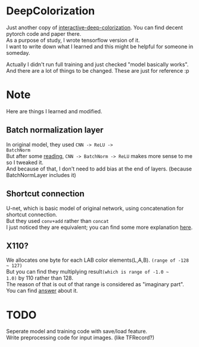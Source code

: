 # DeepColorization

Just another copy of [interactive-deep-colorization](https://github.com/junyanz/interactive-deep-colorization). You can find decent pytorch code and paper there.  
As a purpose of study, I wrote tensorflow version of it.  
I want to write down what I learned and this might be helpful for someone in someday.  

Actually I didn't run full training and just checked "model basically works".  
And there are a lot of things to be changed. These are just for reference :p

# Note
Here are things I learned and modified.
## Batch normalization layer  
In original model, they used <code>CNN -> ReLU -> BatchNorm</code>  
But after some [reading](https://www.quora.com/What-is-the-order-of-using-batch-normalization-Is-it-before-or-after-activation-function), <code>CNN -> BatchNorm -> ReLU</code> makes more sense to me so I tweaked it.  
And because of that, I don't need to add bias at the end of layers. (because BatchNormLayer includes it)

## Shortcut connection
U-net, which is basic model of original network, using concatenation for shortcut connection.  
But they used <code>conv+add</code> rather than <code>concat</code>  
I just noticed they are equivalent; you can find some more explanation [here](https://github.com/junyanz/interactive-deep-colorization/issues/55).

## X110?
We allocates one byte for each LAB color elements(L,A,B). <code>(range of -128 ~ 127)</code>  
But you can find they multiplying result<code>(which is range of -1.0 ~ 1.0)</code> by 110 rather than 128.  
The reason of that is out of that range is considered as "imaginary part". You can find [answer](https://stackoverflow.com/questions/19099063/what-are-the-ranges-of-coordinates-in-the-cielab-color-space) about it.

# TODO
Seperate model and training code with save/load feature.  
Write preprocessing code for input images. (like TFRecord?)
